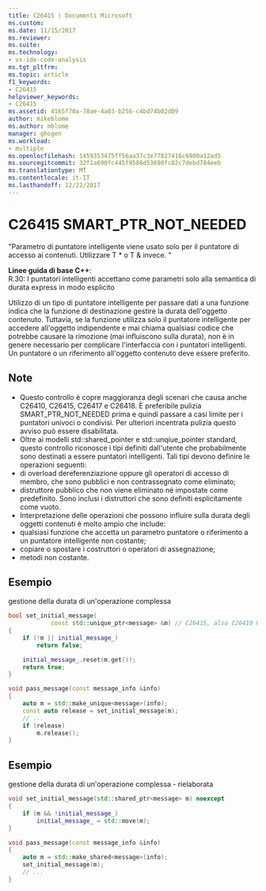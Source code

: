 ```yaml
---
title: C26415 | Documenti Microsoft
ms.custom: 
ms.date: 11/15/2017
ms.reviewer: 
ms.suite: 
ms.technology:
- vs-ide-code-analysis
ms.tgt_pltfrm: 
ms.topic: article
f1_keywords:
- C26415
helpviewer_keywords:
- C26415
ms.assetid: 4165f70a-78ae-4a03-b256-c4bd74b02d09
author: mikeblome
ms.author: mblome
manager: ghogen
ms.workload:
- multiple
ms.openlocfilehash: 1459353475ff56aa37c3e77827416c6900a12ad5
ms.sourcegitcommit: 32f1a690fc445f9586d53698fc82c7debd784eeb
ms.translationtype: MT
ms.contentlocale: it-IT
ms.lasthandoff: 12/22/2017
---
```

# <a name="c26415-smartptrnotneeded"></a>C26415 SMART_PTR_NOT_NEEDED
"Parametro di puntatore intelligente viene usato solo per il puntatore di accesso ai contenuti. Utilizzare T * o T & invece. "

**Linee guida di base C++**:   
R.30: I puntatori intelligenti accettano come parametri solo alla semantica di durata express in modo esplicito

Utilizzo di un tipo di puntatore intelligente per passare dati a una funzione indica che la funzione di destinazione gestire la durata dell'oggetto contenuto. Tuttavia, se la funzione utilizza solo il puntatore intelligente per accedere all'oggetto indipendente e mai chiama qualsiasi codice che potrebbe causare la rimozione (mai influiscono sulla durata), non è in genere necessario per complicare l'interfaccia con i puntatori intelligenti. Un puntatore o un riferimento all'oggetto contenuto deve essere preferito.

## <a name="remarks"></a>Note    
 -  Questo controllo è copre maggioranza degli scenari che causa anche C26410, C26415, C26417 e C26418. È preferibile pulizia SMART_PTR_NOT_NEEDED prima e quindi passare a casi limite per i puntatori univoci o condivisi. Per ulteriori incentrata pulizia questo avviso può essere disabilitata.
-  Oltre ai modelli std::shared_pointer e std::unqiue_pointer standard, questo controllo riconosce i tipi definiti dall'utente che probabilmente sono destinati a essere puntatori intelligenti. Tali tipi devono definire le operazioni seguenti:
-  di overload dereferenziazione oppure gli operatori di accesso di membro, che sono pubblici e non contrassegnato come eliminato;
-  distruttore pubblico che non viene eliminato né impostate come predefinito. Sono inclusi i distruttori che sono definiti esplicitamente come vuoto.
-  Interpretazione delle operazioni che possono influire sulla durata degli oggetti contenuti è molto ampio che include:
-  qualsiasi funzione che accetta un parametro puntatore o riferimento a un puntatore intelligente non costante;
-  copiare o spostare i costruttori o operatori di assegnazione;
-  metodi non costante.
## <a name="example"></a>Esempio 
gestione della durata di un'operazione complessa

```cpp
bool set_initial_message(
            const std::unique_ptr<message> &m) // C26415, also C26410 NO_REF_TO_CONST_UNIQUE_PTR
{
    if (!m || initial_message_)
        return false;

    initial_message_.reset(m.get());
    return true;
}

void pass_message(const message_info &info)
{
    auto m = std::make_unique<message>(info);
    const auto release = set_initial_message(m);
    // ...
    if (release)
        m.release();
}
```

## <a name="example"></a>Esempio 
gestione della durata di un'operazione complessa - rielaborata

```cpp
void set_initial_message(std::shared_ptr<message> m) noexcept
{
    if (m && !initial_message_)
        initial_message_ = std::move(m);
}

void pass_message(const message_info &info)
{
    auto m = std::make_shared<message>(info);
    set_initial_message(m);
    // ...
}
```
